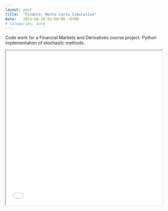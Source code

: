 ```yaml
---
layout: post
title:  "Finance, Monte Carlo Simulation"
date:   2024-04-20 01:00:00 -0700
# categories: work
---
```


Code work for a Financial Markets and Derivatives course project. Python implementation of stochasitc methods. 

<iframe src="{{ 'assets/pdfs/pstat170.pdf' | relative_url }}" type="application/pdf" width="100%" height="500"></iframe>